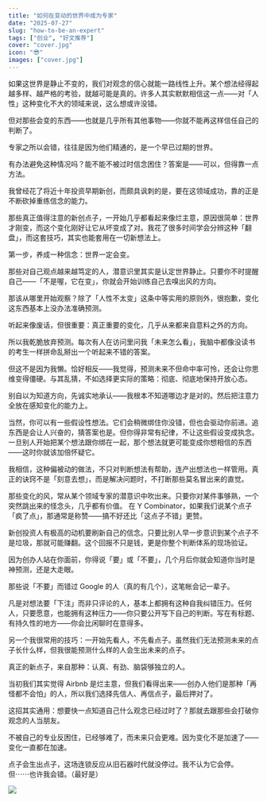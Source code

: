```yaml
---
title: "如何在变动的世界中成为专家"
date: "2025-07-27"
slug: "how-to-be-an-expert"
tags: ["创业", "好文推荐"]
cover: "cover.jpg"
icon: "😎"
images: ["cover.jpg"]
---
```

如果这世界是静止不变的，我们对观念的信心就能一路线性上升。某个想法经得起越多样、越严格的考验，就越可能是真的。许多人其实默默相信这一点——对「人性」这种变化不大的领域来说，这么想或许没错。



但对那些会变的东西——也就是几乎所有其他事物——你就不能再这样信任自己的判断了。



专家之所以会错，往往是因为他们精通的，是一个早已过期的世界。



有办法避免这种情况吗？能不能不被过时信念困住？答案是——可以，但得靠一点方法。



我曾经花了将近十年投资早期新创，而颇具讽刺的是，要在这领域成功，靠的正是不断砍掉重练信念的能力。



那些真正值得注意的新创点子，一开始几乎都看起来像烂主意，原因很简单：世界才刚变，而这个变化刚好让它从坏变成了对。我花了很多时间学会分辨这种「翻盘」，而这套技巧，其实也能套用在一切新想法上。



第一步，养成一种信念：世界一定会变。



那些对自己观点越来越笃定的人，潜意识里其实是认定世界静止。只要你不时提醒自己——「不是喔，它在变」，你就会开始训练自己去嗅出风的方向。



那该从哪里开始观察？除了「人性不太变」这条中等实用的原则外，很抱歉，变化这东西基本上没办法准确预测。



听起来像废话，但很重要：真正重要的变化，几乎从来都来自意料之外的方向。



所以我乾脆放弃预测。每次有人在访问里问我「未来怎么看」，我脑中都像没读书的考生一样拼命乱掰出一个听起来不错的答案。



但这不是因为我懒。恰好相反——我觉得，预测未来不但命中率可怜，还会让你思维变得僵硬。与其乱猜，不如选择更实际的策略：彻底、彻底地保持开放心态。



别自以为知道方向，先诚实地承认——我根本不知道哪边才是对的。然后把注意力全放在感知变化的能力上。



当然，你可以有一些假设性想法。它们会稍微绑住你没错，但也会驱动你前进。追东西是会让人兴奋的，猜答案也是。但你得非常有纪律，不让这些假设变成执念。
一旦别人开始把某个想法跟你绑在一起，那个想法就更可能变成你想相信的东西——这时你就该加倍怀疑它。



我相信，这种偏被动的做法，不只对判断想法有帮助，连产出想法也一样管用。真正的诀窍不是「刻意去想」，而是解决问题时，不打断那些莫名冒出来的直觉。



那些变化的风，常从某个领域专家的潜意识中吹出来。只要你对某件事够熟，一个突然跳出来的怪念头，几乎都有价值。
在 Y Combinator，如果我们说某个点子「疯了点」，那通常是称赞——搞不好还比「这点子不错」更赞。



新创投资人有极高的动机要刷新自己的信念。只要比别人早一步意识到某个点子不是垃圾，那就可能赚翻。这个回报不只是钱，更是你整个判断体系的现场验证。



因为创办人站在你面前，你得说「要」或「不要」，几个月后你就会知道你当时是神预测，还是大走眼。



那些说「不要」而错过 Google 的人（真的有几个），这笔帐会记一辈子。



凡是对想法要「下注」而非只评论的人，基本上都拥有这种自我纠错压力。任何人，只要愿意，也能拥有这种压力——你只要公开写下自己的判断。写在有标题、有持久性的地方——你会比闲聊时在意得多。



另一个我很常用的技巧：一开始先看人，不先看点子。虽然我们无法预测未来的点子长什么样，但我很能预测什么样的人会生出未来的点子。



真正的新点子，来自那种：认真、有劲、脑袋够独立的人。



当初我们其实觉得 Airbnb 是烂主意，但我们看得出来——创办人他们是那种「再怪都不会怕」的人，所以我们选择先信人、再信点子，最后押对了。



这招其实通用：想要快一点知道自己什么观念已经过时了？那就去跟那些会打破你观念的人当朋友。



不被自己的专业反困住，已经够难了，而未来只会更难。因为变化不是加速了——变化一直都在加速。



点子会生出点子，这场连锁反应从旧石器时代就没停过。我不认为它会停。
但⋯⋯也许我会错。（最好是）




![](https://prod-files-secure.s3.us-west-2.amazonaws.com/112d0858-5090-4d34-a606-b75eb8d65fd2/46476355-9cf3-4e99-9b7a-3531bc426380/1000202064.png?X-Amz-Algorithm=AWS4-HMAC-SHA256&X-Amz-Content-Sha256=UNSIGNED-PAYLOAD&X-Amz-Credential=ASIAZI2LB4666B4FQWVO%2F20250805%2Fus-west-2%2Fs3%2Faws4_request&X-Amz-Date=20250805T173936Z&X-Amz-Expires=3600&X-Amz-Security-Token=IQoJb3JpZ2luX2VjECkaCXVzLXdlc3QtMiJHMEUCIQCBWEIVE49ieAcGv%2F6Hqh%2FdRG%2BK%2Fr2I4mcW%2Fuy6p%2BVn3wIgZzBhoSVGe90HNDAQb4e%2BR82%2FIjBAeo5AXzOeTW1p6PQq%2FwMIYhAAGgw2Mzc0MjMxODM4MDUiDJ6ULKvsAabVaE3a7CrcA40cmnQPWo6QwX%2FJwMWVnAkogLDwQltKv2a5C0pgxiV0nH8N3Tx899hmkKAtRaoYAtLQGvIeN0znj6lhy%2F4prCfjQWArHRlRRqMd%2BiUYG67Ur%2FY434aEf7Jt6%2Ba%2BNb%2BYhLhE2O1VcjzDLZzQ12uGaecD%2FVlhkVstJduk2WSmn6mg2XakwwcFnaQ4Qo%2BT4wq8rTT27sHWc%2Foj%2BgrGOe%2BNHbD8SZz5VEK4zB%2B8MDIrRPM9cNpCyMzHD81i3B3ZkfMWYpEVOwlYPuyE7wkQv4EhQnDISRy5R6YNwFIHfcsBJu8TjMKfzA%2BpMVJKyCN0JeUMqLbW%2FixngeWlci9hMGJJ2jdFY8vSWPu2qLK27A6YmDRhV%2F8zUUdH90NyaNwPH1XPr4D%2Bp%2B8D3JQG9FGsd3pBBfwqvJbsgSjJff8V4Qfplbi7nkRYE%2FmtT1yDeUzbNpV3wRZTUbfSX9Z4JiB%2Bl5SirwXCtRXjNHtQBbWZVasWRwfh7mhbZJSttsBvSgTme1ZgoUYDhSYOi%2BkzyePiYNEwK7A3WuDsL3qzE4l25Q3a0deLAa9kh6DzkOQ8cIZ75SpEWAa55qdEka8XqAzF5IdYKcpYdaHmkw37FCgwl4Swbq1rS5ae81SAPfF6fareMPL3yMQGOqUB5mzNaav0u2DLC6M2wZ1VV8wXsA7LlPs4hClrl7PTLgYZZtNOOViVktVaIjXfZziAvkrUOCJGoQsXgcFg7L%2FDoH2XwORmKw97xllzLAbwFfSirmOAnMXUB5fwHF2decUbrWCwcH9oh2BDw1836bduXc%2BogenupbA7Z8FFXY5P5ia1nQKqA9vwNdWm85Ie9Ipj%2F96Qda5QPZpNEMIkR7dp27NKfLxV&X-Amz-Signature=c6916c223ea63e30b6fc20d044227e797e622b8e7ed87b4cec7295d2a44551e7&X-Amz-SignedHeaders=host&x-amz-checksum-mode=ENABLED&x-id=GetObject)

